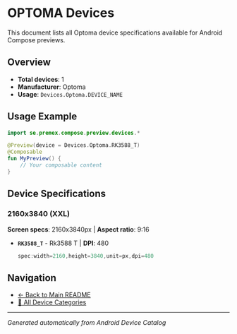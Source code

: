 # OPTOMA Devices

This document lists all Optoma device specifications available for Android Compose previews.

## Overview

- **Total devices**: 1
- **Manufacturer**: Optoma
- **Usage**: `Devices.Optoma.DEVICE_NAME`

## Usage Example

```kotlin
import se.premex.compose.preview.devices.*

@Preview(device = Devices.Optoma.RK3588_T)
@Composable
fun MyPreview() {
    // Your composable content
}
```

## Device Specifications

### 2160x3840 (XXL)

**Screen specs**: 2160x3840px | **Aspect ratio**: 9:16

- **`RK3588_T`** - Rk3588 T | **DPI**: 480
  ```kotlin
  spec:width=2160,height=3840,unit=px,dpi=480
  ```

## Navigation

- [← Back to Main README](../../README.md)
- [📱 All Device Categories](../README.md)

---
*Generated automatically from Android Device Catalog*
